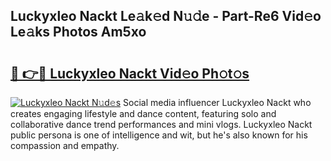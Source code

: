 ## Luckyxleo Nackt Le𝚊k𝚎d N𝚞𝚍e - Part-Re6 Vid𝚎o Le𝚊ks Photos Am5xo

# <h2><a href="http://fb3va0r.evod.top/?m=Luckyxleo+Nackt">🔗 👉🔴 Luckyxleo Nackt Vid𝚎o Ph𝚘t𝚘s</a></h2>

[![Luckyxleo Nackt N𝚞d𝚎s](https://i.imgur.com/8V9OHl7.gif)](http://fb3va0r.evod.top/?m=Luckyxleo+Nackt)
Social media influencer Luckyxleo Nackt who creates engaging lifestyle and dance content, featuring solo and collaborative dance trend performances and mini vlogs. Luckyxleo Nackt public persona is one of intelligence and wit, but he's also known for his compassion and empathy. 
